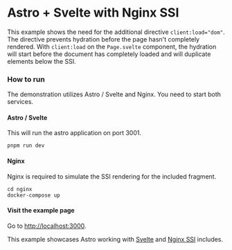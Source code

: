 # Astro + Svelte with Nginx SSI

This example shows the need for the additional directive `client:load="dom"`. The directive prevents hydration before
the page hasn't completely rendered. With `client:load` on the `Page.svelte` component, the hydration will start before
the document has completely loaded and will duplicate elements below the SSI.

### How to run

The demonstration utilizes Astro / Svelte and Nginx. You need to start both services.

#### Astro / Svelte

This will run the astro application on port 3001.

```shell
pnpm run dev
```

#### Nginx

Nginx is required to simulate the SSI rendering for the included fragment.

```shell
cd nginx
docker-compose up
```

#### Visit the example page

Go to [http://localhost:3000](http://localhost:3000).

This example showcases Astro working with [Svelte](https://svelte.dev/)
and [Nginx SSI](http://nginx.org/en/docs/http/ngx_http_ssi_module.html) includes.
